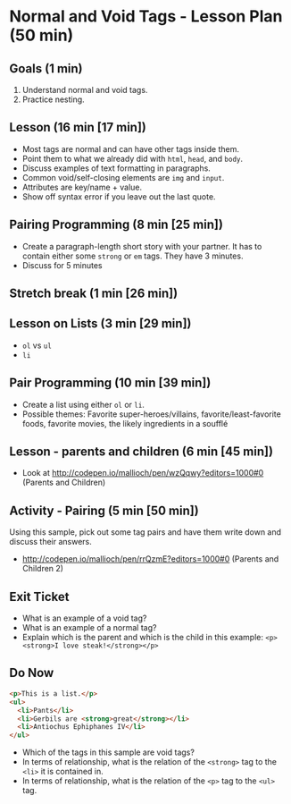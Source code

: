# Normal and Void Tags - Lesson Plan (50 min)

## Goals (1 min)

1. Understand normal and void tags.
1. Practice nesting.

## Lesson (16 min [17 min])

* Most tags are normal and can have other tags inside them.
* Point them to what we already did with `html`, `head`, and `body`.
* Discuss examples of text formatting in paragraphs.
* Common void/self-closing elements are `img` and `input`.
* Attributes are key/name + value.
* Show off syntax error if you leave out the last quote.

## Pairing Programming (8 min [25 min])

* Create a paragraph-length short story with your partner. It has to contain either some `strong` or `em` tags. They have 3 minutes.
* Discuss for 5 minutes

## Stretch break (1 min [26 min])

## Lesson on Lists (3 min [29 min])

* `ol` vs `ul`
* `li`

## Pair Programming (10 min [39 min])

* Create a list using either `ol` or `li`.
* Possible themes: Favorite super-heroes/villains, favorite/least-favorite foods, favorite movies, the likely ingredients in a soufflé

## Lesson - parents and children (6 min [45 min])

* Look at http://codepen.io/mallioch/pen/wzQqwy?editors=1000#0 (Parents and Children)

## Activity - Pairing (5 min [50 min])

Using this sample, pick out some tag pairs and have them write down and discuss their answers.

* http://codepen.io/mallioch/pen/rrQzmE?editors=1000#0 (Parents and Children 2)

## Exit Ticket

* What is an example of a void tag?
* What is an example of a normal tag?
* Explain which is the parent and which is the child in this example: `<p><strong>I love steak!</strong></p>`

## Do Now

```html
<p>This is a list.</p>
<ul>
  <li>Pants</li>
  <li>Gerbils are <strong>great</strong></li>
  <li>Antiochus Ephiphanes IV</li>
</ul>
```

* Which of the tags in this sample are void tags?
* In terms of relationship, what is the relation of the `<strong>` tag to the `<li>` it is contained in.
* In terms of relationship, what is the relation of the `<p>` tag to the `<ul>` tag.
